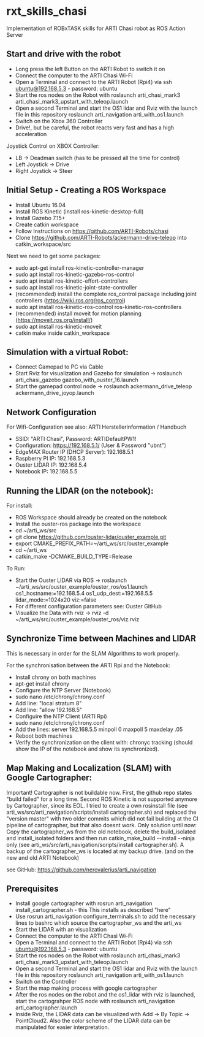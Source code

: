 # rxt_skills_chasi
Implementation of ROBxTASK skills for ARTI Chasi robot as ROS Action Server

## Start and drive with the robot
- Long press the left Button on the ARTI Robot to switch it on
- Connect the computer to the ARTI Chasi Wi-Fi
- Open a Terminal and connect to the ARTI Robot (Rpi4) via ssh ubuntu@192.168.5.3 - password: ubuntu
- Start the ros nodes on the Robot with roslaunch arti_chasi_mark3 arti_chasi_mark3_upstart_with_teleop.launch
- Open a second Terminal and start the OS1 lidar and Rviz with the launch file in this repository roslaunch arti_navigation arti_with_os1.launch
- Switch on the Xbox 360 Controller
- Drive!, but be careful, the robot reacts very fast and has a high acceleration

Joystick Control on XBOX Controller:
- LB  →  Deadman switch (has to be pressed all the time for control)
- Left Joystick  →  Drive
- Right Joystick →  Steer


## Initial Setup - Creating a ROS Workspace
- Install Ubuntu 16.04
- Install ROS Kinetic (install ros-kinetic-desktop-full)
- Install Gazebo 7.15+
- Create catkin workspace
- Follow Instructions on https://github.com/ARTI-Robots/chasi
- Clone https://github.com/ARTI-Robots/ackermann-drive-teleop into catkin_workspace/src

Next we need to get some packages:
- sudo apt-get install ros-kinetic-controller-manager
- sudo apt install ros-kinetic-gazebo-ros-control
- sudo apt install ros-kinetic-effort-controllers
- sudo apt install ros-kinetic-joint-state-controller
- (recommended) install the complete ros_control package including joint controllers (https://wiki.ros.org/ros_control)
- sudo apt install ros-kinetic-ros-control ros-kinetic-ros-controllers
- (recommended) install moveit for motion planning (https://moveit.ros.org/install/)
- sudo apt install ros-kinetic-moveit
- catkin make inside catkin_workspace


## Simulation with a virtual Robot:
- Connect Gamepad to PC via Cable
- Start Rviz for visualization and Gazebo for simulation → roslaunch arti_chasi_gazebo gazebo_with_ouster_16.launch
- Start the gamepad control node → roslaunch ackermann_drive_teleop ackermann_drive_joyop.launch


## Network Configuration
For Wifi-Configuration see also: ARTI Herstellerinformation / Handbuch

- SSID: "ARTI Chasi", Password: ARTIDefaultPW1!
- Configuration: https://192.168.5.1/ (User & Password "ubnt")
- EdgeMAX Router IP (DHCP Server): 192.168.5.1
- Raspberry PI IP:    192.168.5.3
- Ouster LIDAR IP:   192.168.5.4
- Notebook IP:        192.168.5.5 


## Running the LIDAR (on the notebook):
For install:
- ROS Workspace should already be created on the notebook
- Install the ouster-ros package into the workspace
- cd ~/arti_ws/src
- git clone https://github.com/ouster-lidar/ouster_example.git
- export CMAKE_PREFIX_PATH=~/arti_ws/src/ouster_example
- cd ~/arti_ws
- catkin_make -DCMAKE_BUILD_TYPE=Release

To Run:
- Start the Ouster LIDAR via ROS → roslaunch ~/arti_ws/src/ouster_example/ouster_ros/os1.launch os1_hostname:=192.168.5.4 os1_udp_dest:=192.168.5.5 lidar_mode:=1024x20 viz:=false
- For different configuration parameters see: Ouster GitHub
- Visualize the Data with rviz → rviz -d ~/arti_ws/src/ouster_example/ouster_ros/viz.rviz


## Synchronize Time between Machines and LIDAR
This is necessary in order for the SLAM Algorithms to work properly.

For the synchronisation between the ARTI Rpi and the Notebook:
- Install chrony on both machines
- apt-get install chrony
- Configure the NTP Server (Notebook)
- sudo nano /etc/chrony/chrony.conf
- Add line: "local stratum 8"
- Add line: "allow 192.168.5"
- Configuire the NTP Client (ARTI Rpi)
- sudo nano /etc/chrony/chrony.conf
- Add the lines: server 192.168.5.5 minpoll 0 maxpoll 5 maxdelay .05
- Reboot both machines
- Verify the synchronization on the client with: chronyc tracking (should show the IP of the notebook and show its synchronized).


## Map Making and Localization (SLAM) with Google Cartographer:
Important! Cartographer is not buildable now. First, the github repo states "build failed" for a long time. Second ROS Kinetic is not supported anymore by Cartographer, since its EOL. I tried to create a own rosinstall file (see arti_ws/src/arti_navigation/scripts/install cartographer.sh) and replaced the "version master" with two older commits which did not fail building at the CI pipeline of cartographer, but that also doesnt work. Only solution until now: Copy the cartographer_ws from the old notebook, delete the build_isolated and install_isolated folders and then run catkin_make_build --install --ninja only (see arti_ws/src/arti_navigation/scripts/install cartographer.sh). A backup of the cartographer_ws is located at my backup drive. (and on the new and old ARTI Notebook)

see GitHub:
https://github.com/nerovalerius/arti_navigation


## Prerequisites
- Install google cartographer with rosrun arti_navigation install_cartographer.sh - this This installs as described "here"
- Use rosrun arti_navigation configure_terminals.sh to add the necessary lines to bashrc which source the cartographer_ws and the arti_ws
- Start the LIDAR with an visualization
- Connect the computer to the ARTI Chasi Wi-Fi
- Open a Terminal and connect to the ARTI Robot (Rpi4) via ssh ubuntu@192.168.5.3 - password: ubuntu
- Start the ros nodes on the Robot with roslaunch arti_chasi_mark3 arti_chasi_mark3_upstart_with_teleop.launch
- Open a second Terminal and start the OS1 lidar and Rviz with the launch file in this repository roslaunch arti_navigation arti_with_os1.launch
- Switch on the Controller
- Start the map making process with google cartographer
- After the ros nodes on the robot and the os1_lidar with rviz is launched, start the cartograhper ROS node with roslaunch arti_navigation arti_cartographer.launch
- Inside Rviz, the LIDAR data can be visualized with Add → By Topic → PointCloud2. Also the color scheme of the LIDAR data can be manipulated for easier interpretation.
